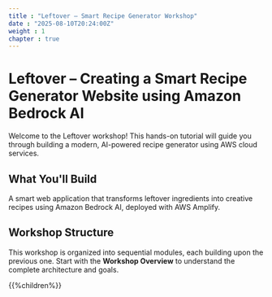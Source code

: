 ```yaml
---
title : "Leftover – Smart Recipe Generator Workshop"
date : "2025-08-10T20:24:00Z"
weight : 1
chapter : true
---
```


# Leftover – Creating a Smart Recipe Generator Website using Amazon Bedrock AI

Welcome to the Leftover workshop! This hands-on tutorial will guide you through building a modern, AI-powered recipe generator using AWS cloud services.

## What You'll Build

A smart web application that transforms leftover ingredients into creative recipes using Amazon Bedrock AI, deployed with AWS Amplify.

## Workshop Structure

This workshop is organized into sequential modules, each building upon the previous one. Start with the **Workshop Overview** to understand the complete architecture and goals.

{{%children%}}
